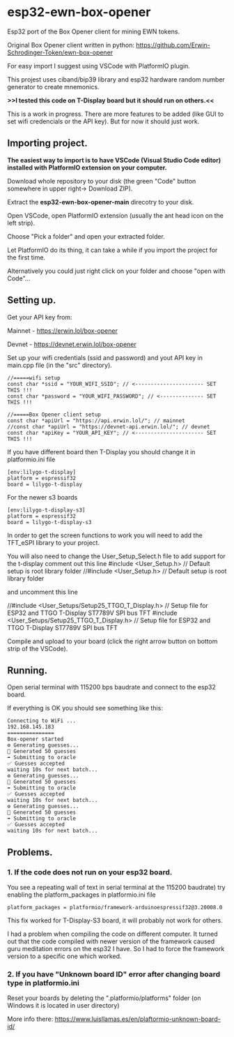 # esp32-ewn-box-opener
Esp32 port of the Box Opener client for mining EWN tokens.

Original Box Opener client written in python: https://github.com/Erwin-Schrodinger-Token/ewn-box-opener

For easy import I suggest using VSCode with PlatformIO plugin.

This projest uses ciband/bip39 library and esp32 hardware random number generator to create mnemonics.

**>>I tested this code on T-Display board but it should run on others.<<**

This is a work in progress. There are more features to be added (like GUI to set wifi credencials or the API key).
But for now it should just work.

## Importing project.
**The easiest way to import is to have VSCode (Visual Studio Code editor) installed with PlatformIO extension on your computer.**

Download whole repository to your disk (the green "Code" button somewhere in upper right-> Download ZIP).

Extract the **esp32-ewn-box-opener-main** direcotry to your disk.

Open VSCode, open PlatformIO extension (usually the ant head icon on the left strip).

Choose "Pick a folder" and open your extracted folder.

Let PlatformIO do its thing, it can take a while if you import the project for the first time.

Alternatively you could just right click on your folder and choose "open with Code"...

## Setting up.
Get your API key from:

Mainnet - https://erwin.lol/box-opener

Devnet - https://devnet.erwin.lol/box-opener

Set up your wifi credentials (ssid and password) and yout API key in main.cpp file (in the "src" directory).
```
//=====wifi setup
const char *ssid = "YOUR_WIFI_SSID"; // <---------------------- SET THIS !!!
const char *password = "YOUR_WIFI_PASSWORD"; // <-------------- SET THIS !!!

//=====Box Opener client setup
const char *apiUrl = "https://api.erwin.lol/"; // mainnet
//const char *apiUrl = "https://devnet-api.erwin.lol/"; // devnet
const char *apiKey = "YOUR_API_KEY"; // <---------------------- SET THIS !!!
```

If you have different board then T-Display you should change it in platformio.ini file
```
[env:lilygo-t-display]
platform = espressif32
board = lilygo-t-display
``````
For the newer s3 boards
```
[env:lilygo-t-display-s3]
platform = espressif32
board = lilygo-t-display-s3
``````
In order to get the screen functions to work you will need to add the TFT_eSPI library to your project.

You will also need to change the User_Setup_Select.h file to add support for the t-display
comment out this line
#include <User_Setup.h>           // Default setup is root library folder
//#include <User_Setup.h>           // Default setup is root library folder

and uncomment this line

//#include <User_Setups/Setup25_TTGO_T_Display.h>    // Setup file for ESP32 and TTGO T-Display ST7789V SPI bus TFT
#include <User_Setups/Setup25_TTGO_T_Display.h>    // Setup file for ESP32 and TTGO T-Display ST7789V SPI bus TFT

Compile and upload to your board (click the right arrow button on bottom strip of the VSCode).

## Running.
Open serial terminal with 115200 bps baudrate and connect to the esp32 board.

If everything is OK you should see something like this:
```
Connecting to WiFi ...
192.168.145.183
===============
Box-opener started
⚙️ Generating guesses...
🔑️ Generated 50 guesses
➡️ Submitting to oracle
✅ Guesses accepted
waiting 10s for next batch...
⚙️ Generating guesses...
🔑️ Generated 50 guesses
➡️ Submitting to oracle
✅ Guesses accepted
waiting 10s for next batch...
⚙️ Generating guesses...
🔑️ Generated 50 guesses
➡️ Submitting to oracle
✅ Guesses accepted
waiting 10s for next batch...
```
## Problems.
### 1. If the code does not run on your esp32 board.

You see a repeating wall of text in serial terminal at the 115200 baudrate) try enabling the platform_packages in platformio.ini file
```
platform_packages = platformio/framework-arduinoespressif32@3.20008.0
```
This fix worked for T-Display-S3 board, it will probably not work for others. 

I had a problem when compiling the code on different computer.
It turned out that the code compiled with newer version of the framework caused guru meditation errors on the esp32 I have.
So I had to force the framework version to a specific one which worked.

### 2. If you have "Unknown board ID" error after changing board type in platformio.ini
Reset your boards by deleting the ".platformio/platforms" folder (on Windows it is located in user directory)

More info there: https://www.luisllamas.es/en/plaftormio-unknown-board-id/
